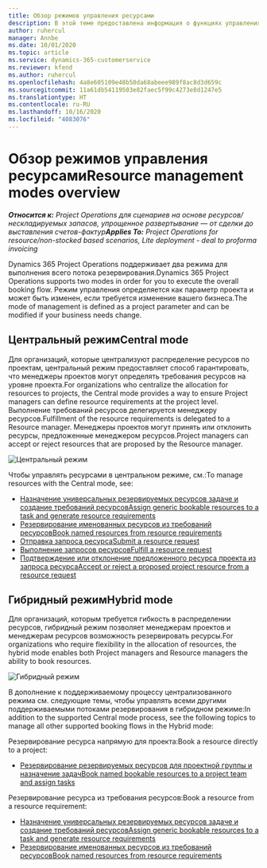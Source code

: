 ```yaml
---
title: Обзор режимов управления ресурсами
description: В этой теме предоставлена информация о функциях управления ресурсами в Dynamics 365 Project Operations.
author: ruhercul
manager: Annbe
ms.date: 10/01/2020
ms.topic: article
ms.service: dynamics-365-customerservice
ms.reviewer: kfend
ms.author: ruhercul
ms.openlocfilehash: 4a8e605109e48b50da68abeee989f8ac8d3d659c
ms.sourcegitcommit: 11a61db54119503e82faec5f99c4273e8d1247e5
ms.translationtype: HT
ms.contentlocale: ru-RU
ms.lasthandoff: 10/16/2020
ms.locfileid: "4083076"
---
```

# <a name="resource-management-modes-overview"></a><span data-ttu-id="93112-103">Обзор режимов управления ресурсами</span><span class="sxs-lookup"><span data-stu-id="93112-103">Resource management modes overview</span></span>

<span data-ttu-id="93112-104">_**Относится к:** Project Operations для сценариев на основе ресурсов/нескладируемых запасов, упрощенное развертывание — от сделки до выставления счетов-фактур_</span><span class="sxs-lookup"><span data-stu-id="93112-104">_**Applies To:** Project Operations for resource/non-stocked based scenarios, Lite deployment - deal to proforma invoicing_</span></span>


<span data-ttu-id="93112-105">Dynamics 365 Project Operations поддерживает два режима для выполнения всего потока резервирования.</span><span class="sxs-lookup"><span data-stu-id="93112-105">Dynamics 365 Project Operations supports two modes in order for you to execute the overall booking flow.</span></span> <span data-ttu-id="93112-106">Режим управления определяется как параметр проекта и может быть изменен, если требуется изменение вашего бизнеса.</span><span class="sxs-lookup"><span data-stu-id="93112-106">The mode of management is defined as a project parameter and can be modified if your business needs change.</span></span>    

## <a name="central-mode"></a><span data-ttu-id="93112-107">Центральный режим</span><span class="sxs-lookup"><span data-stu-id="93112-107">Central mode</span></span>
<span data-ttu-id="93112-108">Для организаций, которые централизуют распределение ресурсов по проектам, центральный режим предоставляет способ гарантировать, что менеджеры проектов могут определять требования ресурсов на уровне проекта.</span><span class="sxs-lookup"><span data-stu-id="93112-108">For organizations who centralize the allocation for resources to projects, the Central mode provides a way to ensure Project managers can define resource requirements at the project level.</span></span> <span data-ttu-id="93112-109">Выполнение требований ресурсов делегируется менеджеру ресурсов.</span><span class="sxs-lookup"><span data-stu-id="93112-109">Fulfillment of the resource requirements is delegated to a Resource manager.</span></span> <span data-ttu-id="93112-110">Менеджеры проектов могут принять или отклонить ресурсы, предложенные менеджером ресурсов.</span><span class="sxs-lookup"><span data-stu-id="93112-110">Project managers can accept or reject resources that are proposed by the Resource manager.</span></span>

![Центральный режим](./media/resource-management-central.png)

<span data-ttu-id="93112-112">Чтобы управлять ресурсами в центральном режиме, см.:</span><span class="sxs-lookup"><span data-stu-id="93112-112">To manage resources with the Central mode, see:</span></span>

- [<span data-ttu-id="93112-113">Назначение универсальных резервируемых ресурсов задаче и создание требований ресурсов</span><span class="sxs-lookup"><span data-stu-id="93112-113">Assign generic bookable resources to a task and generate resource requirements</span></span>](https://docs.microsoft.com/dynamics365/project-service/assign-generic-bookable-resource)
- [<span data-ttu-id="93112-114">Резервирование именованных ресурсов из требований ресурсов</span><span class="sxs-lookup"><span data-stu-id="93112-114">Book named resources from resource requirements</span></span>](https://docs.microsoft.com/dynamics365/project-service/book-named-resource)
- [<span data-ttu-id="93112-115">Отправка запроса ресурса</span><span class="sxs-lookup"><span data-stu-id="93112-115">Submit a resource request</span></span>](https://docs.microsoft.com/dynamics365/project-service/submit-resource-request)
- [<span data-ttu-id="93112-116">Выполнение запросов ресурсов</span><span class="sxs-lookup"><span data-stu-id="93112-116">Fulfill a resource request</span></span>](https://docs.microsoft.com/dynamics365/project-service/resource-management-fulfill-requests)
- [<span data-ttu-id="93112-117">Подтверждение или отклонение предложенного ресурса проекта из запроса ресурса</span><span class="sxs-lookup"><span data-stu-id="93112-117">Accept or reject a proposed project resource from a resource request</span></span>](https://docs.microsoft.com/dynamics365/project-service/accept-reject-proposed-resource)

## <a name="hybrid-mode"></a><span data-ttu-id="93112-118">Гибридный режим</span><span class="sxs-lookup"><span data-stu-id="93112-118">Hybrid mode</span></span>
<span data-ttu-id="93112-119">Для организаций, которым требуется гибкость в распределении ресурсов, гибридный режим позволяет менеджерам проектов и менеджерам ресурсов возможность резервировать ресурсы.</span><span class="sxs-lookup"><span data-stu-id="93112-119">For organizations who require flexibility in the allocation of resources, the hybrid mode enables both Project managers and Resource managers the ability to book resources.</span></span>

![Гибридный режим](./media/resource-management-hybrid.png)

<span data-ttu-id="93112-121">В дополнение к поддерживаемому процессу централизованного режима см. следующие темы, чтобы управлять всеми другими поддерживаемыми потоками резервирования в гибридном режиме:</span><span class="sxs-lookup"><span data-stu-id="93112-121">In addition to the supported Central mode process, see the following topics to manage all other supported booking flows in the Hybrid mode:</span></span>

<span data-ttu-id="93112-122">Резервирование ресурса напрямую для проекта:</span><span class="sxs-lookup"><span data-stu-id="93112-122">Book a resource directly to a project:</span></span>
- [<span data-ttu-id="93112-123">Резервирование резервируемых ресурсов для проектной группы и назначение задач</span><span class="sxs-lookup"><span data-stu-id="93112-123">Book named bookable resources to a project team and assign tasks</span></span>](https://docs.microsoft.com/dynamics365/project-service/assign-named-bookable-resource)

<span data-ttu-id="93112-124">Резервирование ресурса из требования ресурсов:</span><span class="sxs-lookup"><span data-stu-id="93112-124">Book a resource from a resource requirement:</span></span>
- [<span data-ttu-id="93112-125">Назначение универсальных резервируемых ресурсов задаче и создание требований ресурсов</span><span class="sxs-lookup"><span data-stu-id="93112-125">Assign generic bookable resources to a task and generate resource requirements</span></span>](https://docs.microsoft.com/dynamics365/project-service/assign-generic-bookable-resource)
- [<span data-ttu-id="93112-126">Резервирование именованных ресурсов из требований ресурсов</span><span class="sxs-lookup"><span data-stu-id="93112-126">Book named resources from resource requirements</span></span>](https://docs.microsoft.com/dynamics365/project-service/book-named-resource)
